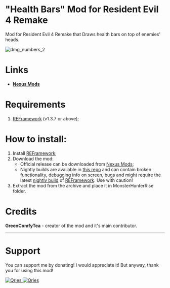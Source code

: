# "Health Bars" Mod for Resident Evil 4 Remake

Mod for Resident Evil 4 Remake that Draws health bars on top of enemies' heads.

![dmg_numbers_2](https://user-images.githubusercontent.com/30152047/218811974-50913460-9de9-4cac-9762-8ef3d455172f.png)

# Links
* **[Nexus Mods](https://www.nexusmods.com/monsterhunterrise/mods/2155)**

# Requirements
1. [REFramework](https://nexusmods.com/monsterhunterrise/mods/26) (v1.3.7 or above);

# How to install:
1. Install [REFramework](https://nexusmods.com/monsterhunterrise/mods/26);
3. Download the mod:
    * Official release can be downloaded from [Nexus Mods](https://www.nexusmods.com/monsterhunterrise/mods/2155);
    * Nightly builds are available in [this repo](https://github.com/GreenComfyTea/MHR-Adjustable-Damage-Number-Size) and can contain broken functionality, debugging info on screen, bugs and might require the latest [nightly build](https://github.com/praydog/REFramework-nightly/releases) of [REFramework](https://www.nexusmods.com/monsterhunterrise/mods/26). Use with caution!
4. Extract the mod from the archive and place it in MonsterHunterRise folder.

# Credits
**GreenComfyTea** - creator of the mod and it's main contributor.
  
***
# Support

You can support me by donating! I would appreciate it! But anyway, thank you for using this mod!

 <a href="https://streamelements.com/greencomfytea/tip">
  <img alt="Qries" src="https://panels.twitch.tv/panel-48897356-image-c6155d48-b689-4240-875c-f3141355cb56">
</a>
<a href="https://ko-fi.com/greencomfytea">
  <img alt="Qries" src="https://panels.twitch.tv/panel-48897356-image-c2fcf835-87e4-408e-81e8-790789c7acbc">
</a>

